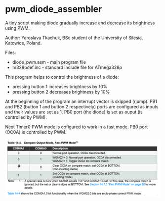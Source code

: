 # pwm_diode_assembler
A tiny script making diode gradually increase and decrease its brightness using PWM.

Author: Yaroslava Tkachuk, BSc student of the University of Silesia, Katowice, Poland.

Files:
- diode_pwm.asm - main program file
- m328pdef.inc - standard include file for ATmega328p

This program helps to control the brightness of a diode:
- pressing button 1 increases brightness by 10%
- pressing button 2 decreases brightness by 10%

At the beginning of the program an interrupt vector is skipped (rjump). PB1 and PB2 (button 1 and button 2 respectively) ports are configured as inputs and their values are set as 1. PB0 port (the diode) is set as ouput (is controlled by PWM).

Next Timer0 PWM mode is cofigured to work in a fast mode. PB0 port (OC0A) is controlled by PWM.

![Alt text](./pwm_fast_mode.png?raw=true "Atmel-7810-Automotive-Microcontrollers-ATmega328P_Datasheet.pdf")

